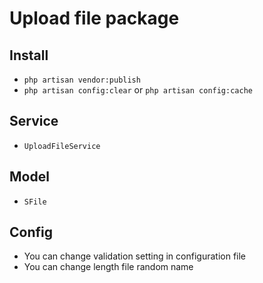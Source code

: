 # Upload file package

## Install
- `php artisan vendor:publish`
- `php artisan config:clear` or `php artisan config:cache`
## Service
- `UploadFileService`
## Model
- `SFile`
## Config
- You can change validation setting in configuration file
- You can change length file random name